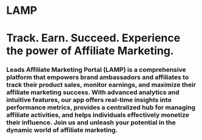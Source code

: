 # LAMP
<h1>Track. Earn. Succeed. Experience the power of Affiliate Marketing.</h1>
<h3>Leads Affiliate Marketing Portal (LAMP) is a comprehensive platform that empowers brand ambassadors and affiliates to track their product sales, monitor earnings, and maximize their affiliate marketing success. With advanced analytics and intuitive features, our app offers real-time insights into performance metrics, provides a centralized hub for managing affiliate activities, and helps individuals effectively monetize their influence. Join us and unleash your potential in the dynamic world of affiliate marketing.
</h3>


